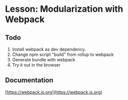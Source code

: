 # Lesson: Modularization with Webpack
## Todo
1. Install webpack as dev dependency.
1. Change npm script "build" from rollup to webpack
1. Generate bundle with webpack
1. Try it out in the browser

## Documentation
[https://webpack.js.org](https://webpack.js.org)